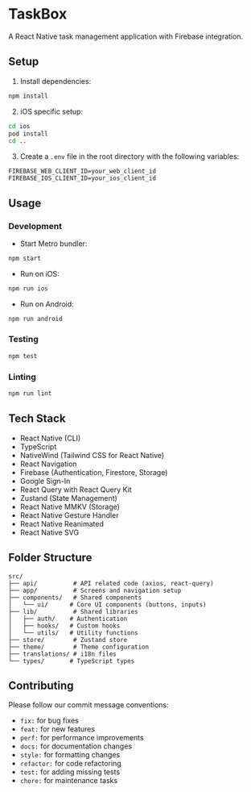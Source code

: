 # TaskBox

A React Native task management application with Firebase integration.

## Setup

1. Install dependencies:
```bash
npm install
```

2. iOS specific setup:
```bash
cd ios
pod install
cd ..
```

3. Create a `.env` file in the root directory with the following variables:
```
FIREBASE_WEB_CLIENT_ID=your_web_client_id
FIREBASE_IOS_CLIENT_ID=your_ios_client_id
```

## Usage

### Development

- Start Metro bundler:
```bash
npm start
```

- Run on iOS:
```bash
npm run ios
```

- Run on Android:
```bash
npm run android
```

### Testing

```bash
npm test
```

### Linting

```bash
npm run lint
```

## Tech Stack

- React Native (CLI)
- TypeScript
- NativeWind (Tailwind CSS for React Native)
- React Navigation
- Firebase (Authentication, Firestore, Storage)
- Google Sign-In
- React Query with React Query Kit
- Zustand (State Management)
- React Native MMKV (Storage)
- React Native Gesture Handler
- React Native Reanimated
- React Native SVG

## Folder Structure

```
src/
├── api/          # API related code (axios, react-query)
├── app/          # Screens and navigation setup
├── components/   # Shared components
│   └── ui/      # Core UI components (buttons, inputs)
├── lib/          # Shared libraries
│   ├── auth/    # Authentication
│   ├── hooks/   # Custom hooks
│   └── utils/   # Utility functions
├── store/        # Zustand store
├── theme/        # Theme configuration
├── translations/ # i18n files
└── types/       # TypeScript types
```

## Contributing

Please follow our commit message conventions:

- `fix:` for bug fixes
- `feat:` for new features
- `perf:` for performance improvements
- `docs:` for documentation changes
- `style:` for formatting changes
- `refactor:` for code refactoring
- `test:` for adding missing tests
- `chore:` for maintenance tasks

